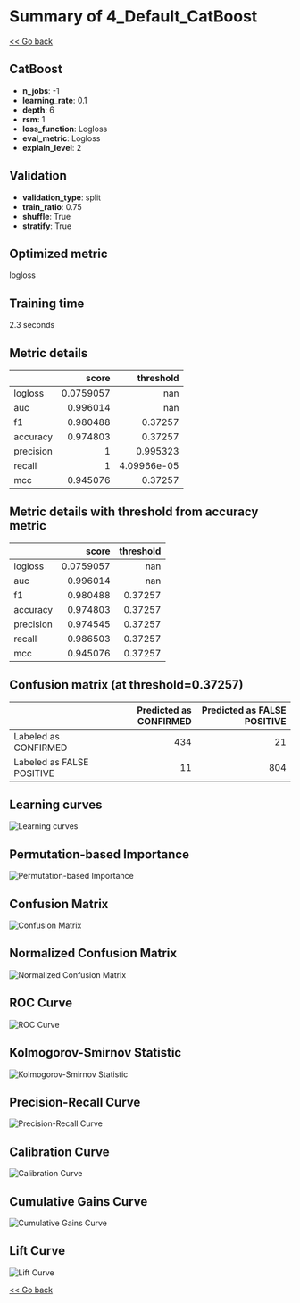 # Summary of 4_Default_CatBoost

[<< Go back](../README.md)


## CatBoost
- **n_jobs**: -1
- **learning_rate**: 0.1
- **depth**: 6
- **rsm**: 1
- **loss_function**: Logloss
- **eval_metric**: Logloss
- **explain_level**: 2

## Validation
 - **validation_type**: split
 - **train_ratio**: 0.75
 - **shuffle**: True
 - **stratify**: True

## Optimized metric
logloss

## Training time

2.3 seconds

## Metric details
|           |     score |     threshold |
|:----------|----------:|--------------:|
| logloss   | 0.0759057 | nan           |
| auc       | 0.996014  | nan           |
| f1        | 0.980488  |   0.37257     |
| accuracy  | 0.974803  |   0.37257     |
| precision | 1         |   0.995323    |
| recall    | 1         |   4.09966e-05 |
| mcc       | 0.945076  |   0.37257     |


## Metric details with threshold from accuracy metric
|           |     score |   threshold |
|:----------|----------:|------------:|
| logloss   | 0.0759057 |   nan       |
| auc       | 0.996014  |   nan       |
| f1        | 0.980488  |     0.37257 |
| accuracy  | 0.974803  |     0.37257 |
| precision | 0.974545  |     0.37257 |
| recall    | 0.986503  |     0.37257 |
| mcc       | 0.945076  |     0.37257 |


## Confusion matrix (at threshold=0.37257)
|                           |   Predicted as CONFIRMED |   Predicted as FALSE POSITIVE |
|:--------------------------|-------------------------:|------------------------------:|
| Labeled as CONFIRMED      |                      434 |                            21 |
| Labeled as FALSE POSITIVE |                       11 |                           804 |

## Learning curves
![Learning curves](learning_curves.png)

## Permutation-based Importance
![Permutation-based Importance](permutation_importance.png)
## Confusion Matrix

![Confusion Matrix](confusion_matrix.png)


## Normalized Confusion Matrix

![Normalized Confusion Matrix](confusion_matrix_normalized.png)


## ROC Curve

![ROC Curve](roc_curve.png)


## Kolmogorov-Smirnov Statistic

![Kolmogorov-Smirnov Statistic](ks_statistic.png)


## Precision-Recall Curve

![Precision-Recall Curve](precision_recall_curve.png)


## Calibration Curve

![Calibration Curve](calibration_curve_curve.png)


## Cumulative Gains Curve

![Cumulative Gains Curve](cumulative_gains_curve.png)


## Lift Curve

![Lift Curve](lift_curve.png)



[<< Go back](../README.md)
